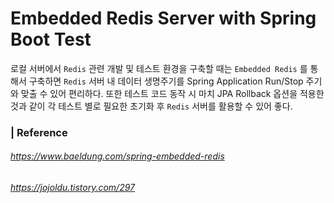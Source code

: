# Embedded Redis Server with Spring Boot Test

로컬 서버에서 `Redis` 관련 개발 및 테스트 환경을 구축할 때는 `Embedded Redis` 를 통해서 구축하면 `Redis` 서버 내 데이터 생명주기를 Spring Application Run/Stop 주기와 맞출 수 있어 편리하다. 또한 테스트 코드 동작 시 마치 JPA Rollback 옵션을 적용한 것과 같이 각 테스트 별로 필요한 초기화 후 `Redis` 서버를 활용할 수 있어 좋다. 

 





### | Reference

###### https://www.baeldung.com/spring-embedded-redis

###### https://jojoldu.tistory.com/297

